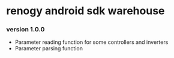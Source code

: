 # renogy android sdk warehouse

### version 1.0.0 
* Parameter reading function for some controllers and inverters
* Parameter parsing function
    






